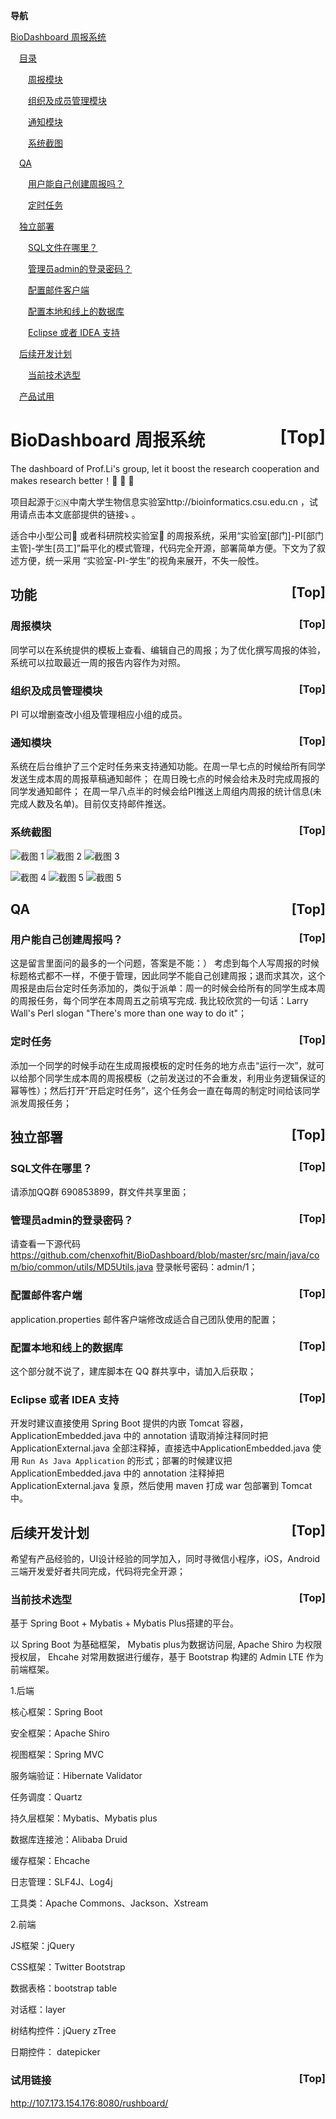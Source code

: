 <a name="index">**导航**</a>

<a href="#0">BioDashboard 周报系统</a>

&emsp;<a href="#1">目录</a>

&emsp;&emsp;<a href="#2">周报模块</a>

&emsp;&emsp;<a href="#3">组织及成员管理模块</a>

&emsp;&emsp;<a href="#4">通知模块</a>

&emsp;&emsp;<a href="#5">系统截图</a>

&emsp;<a href="#6">QA</a>

&emsp;&emsp;<a href="#7">用户能自己创建周报吗？</a>

&emsp;&emsp;<a href="#8">定时任务</a>

&emsp;<a href="#9">独立部署</a>

&emsp;&emsp;<a href="#10">SQL文件在哪里？</a>

&emsp;&emsp;<a href="#11">管理员admin的登录密码？</a>

&emsp;&emsp;<a href="#12">配置邮件客户端</a>

&emsp;&emsp;<a href="#13">配置本地和线上的数据库</a>

&emsp;&emsp;<a href="#14">Eclipse 或者 IDEA 支持</a>

&emsp;<a href="#15">后续开发计划</a>

&emsp;&emsp;<a href="#16">当前技术选型</a>

&emsp;<a href="#17">产品试用</a>

# <a name="0">BioDashboard 周报系统</a><a style="float:right;text-decoration:none;" href="#index">[Top]</a>

The dashboard of Prof.Li's group, let it boost the research cooperation and makes research better！:rocket:	:rocket:	:rocket:	

项目起源于:cn:中南大学生物信息实验室http://bioinformatics.csu.edu.cn ，试用请点击本文底部提供的链接:arrow_heading_down:	。

适合中小型公司:office:	或者科研院校实验室:school:	的周报系统，采用“实验室[部门]-PI[部门主管]-学生[员工]”扁平化的模式管理，代码完全开源，部署简单方便。下文为了叙述方便，统一采用 “实验室-PI-学生”的视角来展开，不失一般性。

## <a name="1">功能</a><a style="float:right;text-decoration:none;" href="#index">[Top]</a>

### <a name="2">周报模块</a><a style="float:right;text-decoration:none;" href="#index">[Top]</a>
同学可以在系统提供的模板上查看、编辑自己的周报；为了优化撰写周报的体验，系统可以拉取最近一周的报告内容作为对照。

### <a name="3">组织及成员管理模块</a><a style="float:right;text-decoration:none;" href="#index">[Top]</a>
PI 可以增删查改小组及管理相应小组的成员。 

### <a name="4">通知模块</a><a style="float:right;text-decoration:none;" href="#index">[Top]</a>
系统在后台维护了三个定时任务来支持通知功能。在周一早七点的时候给所有同学发送生成本周的周报草稿通知邮件； 在周日晚七点的时候会给未及时完成周报的同学发通知邮件； 在周一早八点半的时候会给PI推送上周组内周报的统计信息(未完成人数及名单)。目前仅支持邮件推送。

### <a name="5">系统截图</a><a style="float:right;text-decoration:none;" href="#index">[Top]</a>

![截图 1](https://tva1.sinaimg.cn/large/006tNbRwgy1gaekv4c2vuj30np0ei74x.jpg)
![截图 2](https://tva1.sinaimg.cn/large/006tNbRwgy1gael2aknjtj30x20io419.jpg)
![截图 3](https://tva1.sinaimg.cn/large/006tNbRwgy1gael5yeqtij30wy0ehmym.jpg)

![截图 4](https://tva1.sinaimg.cn/large/006tNbRwgy1gaeln2205ej31240eb41g.jpg)
![截图 5](https://tva1.sinaimg.cn/large/006tNbRwgy1gaem6qec6uj311x0d5acc.jpg)
![截图 5](https://tva1.sinaimg.cn/large/006tNbRwgy1gaelks6pl8j311s0h7acs.jpg)

## <a name="6">QA</a><a style="float:right;text-decoration:none;" href="#index">[Top]</a>

### <a name="7">用户能自己创建周报吗？</a><a style="float:right;text-decoration:none;" href="#index">[Top]</a>
这是留言里面问的最多的一个问题，答案是不能：） 考虑到每个人写周报的时候标题格式都不一样，不便于管理，因此同学不能自己创建周报；退而求其次，这个周报是由后台定时任务添加的，类似于派单：周一的时候会给所有的同学生成本周的周报任务，每个同学在本周周五之前填写完成. 我比较欣赏的一句话：Larry Wall's Perl slogan "There's more than one way to do it"； 

### <a name="8">定时任务</a><a style="float:right;text-decoration:none;" href="#index">[Top]</a>
添加一个同学的时候手动在生成周报模板的定时任务的地方点击“运行一次”，就可以给那个同学生成本周的周报模板（之前发送过的不会重发，利用业务逻辑保证的幂等性）；然后打开“开启定时任务”，这个任务会一直在每周的制定时间给该同学派发周报任务；




## <a name="9">独立部署</a><a style="float:right;text-decoration:none;" href="#index">[Top]</a>

### <a name="10">SQL文件在哪里？</a><a style="float:right;text-decoration:none;" href="#index">[Top]</a>

请添加QQ群 690853899，群文件共享里面；

### <a name="11">管理员admin的登录密码？</a><a style="float:right;text-decoration:none;" href="#index">[Top]</a>

请查看一下源代码 https://github.com/chenxofhit/BioDashboard/blob/master/src/main/java/com/bio/common/utils/MD5Utils.java 登录帐号密码：admin/1；

### <a name="12">配置邮件客户端</a><a style="float:right;text-decoration:none;" href="#index">[Top]</a>

application.properties 邮件客户端修改成适合自己团队使用的配置；

### <a name="13">配置本地和线上的数据库</a><a style="float:right;text-decoration:none;" href="#index">[Top]</a>
这个部分就不说了，建库脚本在 QQ 群共享中，请加入后获取；

### <a name="14">Eclipse 或者 IDEA 支持</a><a style="float:right;text-decoration:none;" href="#index">[Top]</a>
开发时建议直接使用 Spring Boot 提供的内嵌 Tomcat 容器，ApplicationEmbedded.java 中的 annotation 请取消掉注释同时把 ApplicationExternal.java 全部注释掉，直接选中ApplicationEmbedded.java 使用 `Run As Java Application` 的形式；部署的时候建议把 ApplicationEmbedded.java 中的 annotation 注释掉把 ApplicationExternal.java 复原，然后使用 maven 打成 war 包部署到 Tomcat 中。



## <a name="15">后续开发计划</a><a style="float:right;text-decoration:none;" href="#index">[Top]</a>

希望有产品经验的，UI设计经验的同学加入，同时寻微信小程序，iOS，Android 三端开发爱好者共同完成，代码将完全开源； 

### <a name="16">当前技术选型</a><a style="float:right;text-decoration:none;" href="#index">[Top]</a>

基于 Spring Boot + Mybatis + Mybatis Plus搭建的平台。

以 Spring Boot 为基础框架， Mybatis plus为数据访问层, Apache Shiro 为权限授权层， Ehcahe 对常用数据进行缓存，基于 Bootstrap 构建的 Admin LTE 作为前端框架。

1.后端

核心框架：Spring Boot

安全框架：Apache Shiro

视图框架：Spring MVC

服务端验证：Hibernate Validator

任务调度：Quartz

持久层框架：Mybatis、Mybatis plus

数据库连接池：Alibaba Druid

缓存框架：Ehcache

日志管理：SLF4J、Log4j

工具类：Apache Commons、Jackson、Xstream

2.前端

JS框架：jQuery

CSS框架：Twitter Bootstrap

数据表格：bootstrap table

对话框：layer

树结构控件：jQuery zTree

日期控件： datepicker

### <a name="16">试用链接</a><a style="float:right;text-decoration:none;" href="#index">[Top]</a>

http://107.173.154.176:8080/rushboard/
